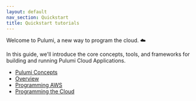 ```yaml
---
layout: default 
nav_section: Quickstart
title: Quickstart tutorials
---
```


Welcome to Pulumi, a new way to program the cloud. ☁️

In this guide, we'll introduce the core concepts, tools, and frameworks for building and running Pulumi Cloud
Applications.

* [Pulumi Concepts](./concepts.html)
* [Overview](./overview.html)
* [Programming AWS](./aws.html)
* [Programming the Cloud](./cloud.html)